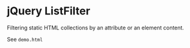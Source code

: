 # jQuery ListFilter

Filtering static HTML collections by an attribute or an element content.

See `demo.html`